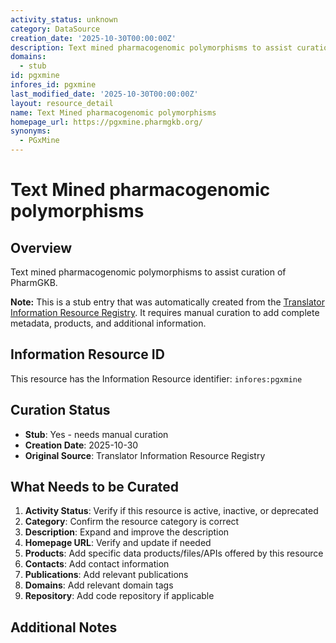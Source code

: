 ```yaml
---
activity_status: unknown
category: DataSource
creation_date: '2025-10-30T00:00:00Z'
description: Text mined pharmacogenomic polymorphisms to assist curation of PharmGKB.
domains:
  - stub
id: pgxmine
infores_id: pgxmine
last_modified_date: '2025-10-30T00:00:00Z'
layout: resource_detail
name: Text Mined pharmacogenomic polymorphisms
homepage_url: https://pgxmine.pharmgkb.org/
synonyms:
  - PGxMine
---
```


# Text Mined pharmacogenomic polymorphisms

## Overview

Text mined pharmacogenomic polymorphisms to assist curation of PharmGKB.

**Note:** This is a stub entry that was automatically created from the [Translator Information Resource Registry](https://biolink.github.io/information-resource-registry/). It requires manual curation to add complete metadata, products, and additional information.

## Information Resource ID

This resource has the Information Resource identifier: `infores:pgxmine`

## Curation Status

- **Stub**: Yes - needs manual curation
- **Creation Date**: 2025-10-30
- **Original Source**: Translator Information Resource Registry

## What Needs to be Curated

1. **Activity Status**: Verify if this resource is active, inactive, or deprecated
2. **Category**: Confirm the resource category is correct
3. **Description**: Expand and improve the description
4. **Homepage URL**: Verify and update if needed
5. **Products**: Add specific data products/files/APIs offered by this resource
6. **Contacts**: Add contact information
7. **Publications**: Add relevant publications
8. **Domains**: Add relevant domain tags
9. **Repository**: Add code repository if applicable

## Additional Notes
